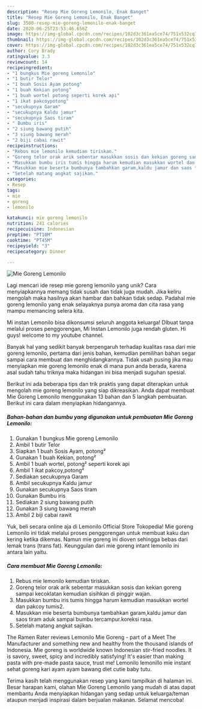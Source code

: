 ```yaml
---
description: "Resep Mie Goreng Lemonilo, Enak Banget"
title: "Resep Mie Goreng Lemonilo, Enak Banget"
slug: 3500-resep-mie-goreng-lemonilo-enak-banget
date: 2020-06-25T23:53:46.656Z
image: https://img-global.cpcdn.com/recipes/102d3c361ea5ce74/751x532cq70/mie-goreng-lemonilo-foto-resep-utama.jpg
thumbnail: https://img-global.cpcdn.com/recipes/102d3c361ea5ce74/751x532cq70/mie-goreng-lemonilo-foto-resep-utama.jpg
cover: https://img-global.cpcdn.com/recipes/102d3c361ea5ce74/751x532cq70/mie-goreng-lemonilo-foto-resep-utama.jpg
author: Cory Brady
ratingvalue: 3.3
reviewcount: 14
recipeingredient:
- "1 bungkus Mie goreng Lemonilo"
- "1 butir Telor"
- "1 buah Sosis Ayam potong"
- "1 buah Kekian potong"
- "1 buah wortel potong seperti korek api"
- "1 ikat pakcoypotong"
- "secukupnya Garam"
- "secukupnya Kaldu jamur"
- "secukupnya Saos tiram"
- " Bumbu iris"
- "2 siung bawang putih"
- "3 siung bawang merah"
- "2 biji cabai rawit"
recipeinstructions:
- "Rebus mie lemonilo kemudian tiriskan."
- "Goreng telor orak arik sebentar masukkan sosis dan kekian goreng sampai kecoklatan kemudian sisihkan di pinggir wajan."
- "Masukkan bumbu iris tumis hingga harum kemudian masukkan wortel dan pakcoy tumis2."
- "Masukkan mie beserta bumbunya tambahkan garam,kaldu jamur dan saos tiram aduk sampai bumbu tercampur.koreksi rasa."
- "Setelah matang angkat sajikan."
categories:
- Resep
tags:
- mie
- goreng
- lemonilo

katakunci: mie goreng lemonilo 
nutrition: 241 calories
recipecuisine: Indonesian
preptime: "PT10M"
cooktime: "PT45M"
recipeyield: "3"
recipecategory: Dinner

---
```



![Mie Goreng Lemonilo](https://img-global.cpcdn.com/recipes/102d3c361ea5ce74/751x532cq70/mie-goreng-lemonilo-foto-resep-utama.jpg)

Lagi mencari ide resep mie goreng lemonilo yang unik? Cara menyiapkannya memang tidak susah dan tidak juga mudah. Jika keliru mengolah maka hasilnya akan hambar dan bahkan tidak sedap. Padahal mie goreng lemonilo yang enak selayaknya punya aroma dan cita rasa yang mampu memancing selera kita.

Mi instan Lemonilo bisa dikonsumsi seluruh anggota keluarga! DIbuat tanpa melalui proses penggorengan, Mi Instan Lemonilo juga rendah gluten. Hi guys! welcome to my youtube channel.

Banyak hal yang sedikit banyak berpengaruh terhadap kualitas rasa dari mie goreng lemonilo, pertama dari jenis bahan, kemudian pemilihan bahan segar sampai cara membuat dan menghidangkannya. Tidak usah pusing jika mau menyiapkan mie goreng lemonilo enak di mana pun anda berada, karena asal sudah tahu triknya maka hidangan ini bisa menjadi suguhan spesial.


Berikut ini ada beberapa tips dan trik praktis yang dapat diterapkan untuk mengolah mie goreng lemonilo yang siap dikreasikan. Anda dapat membuat Mie Goreng Lemonilo menggunakan 13 bahan dan 5 langkah pembuatan. Berikut ini cara dalam menyiapkan hidangannya.

<!--inarticleads1-->

##### Bahan-bahan dan bumbu yang digunakan untuk pembuatan Mie Goreng Lemonilo:

1. Gunakan 1 bungkus Mie goreng Lemonilo
1. Ambil 1 butir Telor
1. Siapkan 1 buah Sosis Ayam, potong²
1. Gunakan 1 buah Kekian, potong²
1. Ambil 1 buah wortel, potong² seperti korek api
1. Ambil 1 ikat pakcoy,potong²
1. Sediakan secukupnya Garam
1. Ambil secukupnya Kaldu jamur
1. Gunakan secukupnya Saos tiram
1. Gunakan  Bumbu iris
1. Sediakan 2 siung bawang putih
1. Gunakan 3 siung bawang merah
1. Ambil 2 biji cabai rawit


Yuk, beli secara online aja di Lemonilo Official Store Tokopedia! Mie goreng Lemonilo ini tidak melalui proses penggorengan untuk membuat kaku dan kering ketika dikemas. Namun mie goreng ini dioven sehingga bebas dari lemak trans (trans fat). Keunggulan dari mie goreng intant lemonilo ini antara lain yaitu. 

<!--inarticleads2-->

##### Cara membuat Mie Goreng Lemonilo:

1. Rebus mie lemonilo kemudian tiriskan.
1. Goreng telor orak arik sebentar masukkan sosis dan kekian goreng sampai kecoklatan kemudian sisihkan di pinggir wajan.
1. Masukkan bumbu iris tumis hingga harum kemudian masukkan wortel dan pakcoy tumis2.
1. Masukkan mie beserta bumbunya tambahkan garam,kaldu jamur dan saos tiram aduk sampai bumbu tercampur.koreksi rasa.
1. Setelah matang angkat sajikan.


The Ramen Rater reviews Lemonilo Mie Goreng - part of a Meet The Manufacturer and something new and healthy from the thousand islands of Indonesia. Mie goreng is worldwide known Indonesian stir-fried noodles. It is savory, sweet, spicy and incredibly satisfying! It&#39;s easier than making pasta with pre-made pasta sauce, trust me! Lemonilo lemonillo mie instant sehat goreng kari ayam ayam bawang diet cutie baby tutu. 

Terima kasih telah menggunakan resep yang kami tampilkan di halaman ini. Besar harapan kami, olahan Mie Goreng Lemonilo yang mudah di atas dapat membantu Anda menyiapkan hidangan yang sedap untuk keluarga/teman ataupun menjadi inspirasi dalam berjualan makanan. Selamat mencoba!
